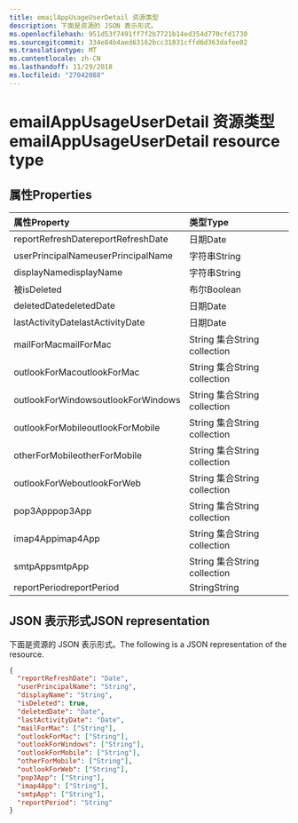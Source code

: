 ```yaml
---
title: emailAppUsageUserDetail 资源类型
description: 下面是资源的 JSON 表示形式。
ms.openlocfilehash: 951d53f7491ff7f2b7721b14ed354d770cfd1730
ms.sourcegitcommit: 334e84b4aed63162bcc31831cffd6d363dafee02
ms.translationtype: MT
ms.contentlocale: zh-CN
ms.lasthandoff: 11/29/2018
ms.locfileid: "27042088"
---
```

# <a name="emailappusageuserdetail-resource-type"></a><span data-ttu-id="78ac4-103">emailAppUsageUserDetail 资源类型</span><span class="sxs-lookup"><span data-stu-id="78ac4-103">emailAppUsageUserDetail resource type</span></span>

## <a name="properties"></a><span data-ttu-id="78ac4-104">属性</span><span class="sxs-lookup"><span data-stu-id="78ac4-104">Properties</span></span>

| <span data-ttu-id="78ac4-105">属性</span><span class="sxs-lookup"><span data-stu-id="78ac4-105">Property</span></span>          | <span data-ttu-id="78ac4-106">类型</span><span class="sxs-lookup"><span data-stu-id="78ac4-106">Type</span></span>              |
| :---------------- | :---------------- |
| <span data-ttu-id="78ac4-107">reportRefreshDate</span><span class="sxs-lookup"><span data-stu-id="78ac4-107">reportRefreshDate</span></span> | <span data-ttu-id="78ac4-108">日期</span><span class="sxs-lookup"><span data-stu-id="78ac4-108">Date</span></span>              |
| <span data-ttu-id="78ac4-109">userPrincipalName</span><span class="sxs-lookup"><span data-stu-id="78ac4-109">userPrincipalName</span></span> | <span data-ttu-id="78ac4-110">字符串</span><span class="sxs-lookup"><span data-stu-id="78ac4-110">String</span></span>            |
| <span data-ttu-id="78ac4-111">displayName</span><span class="sxs-lookup"><span data-stu-id="78ac4-111">displayName</span></span>       | <span data-ttu-id="78ac4-112">字符串</span><span class="sxs-lookup"><span data-stu-id="78ac4-112">String</span></span>            |
| <span data-ttu-id="78ac4-113">被</span><span class="sxs-lookup"><span data-stu-id="78ac4-113">isDeleted</span></span>         | <span data-ttu-id="78ac4-114">布尔</span><span class="sxs-lookup"><span data-stu-id="78ac4-114">Boolean</span></span>           |
| <span data-ttu-id="78ac4-115">deletedDate</span><span class="sxs-lookup"><span data-stu-id="78ac4-115">deletedDate</span></span>       | <span data-ttu-id="78ac4-116">日期</span><span class="sxs-lookup"><span data-stu-id="78ac4-116">Date</span></span>              |
| <span data-ttu-id="78ac4-117">lastActivityDate</span><span class="sxs-lookup"><span data-stu-id="78ac4-117">lastActivityDate</span></span>  | <span data-ttu-id="78ac4-118">日期</span><span class="sxs-lookup"><span data-stu-id="78ac4-118">Date</span></span>              |
| <span data-ttu-id="78ac4-119">mailForMac</span><span class="sxs-lookup"><span data-stu-id="78ac4-119">mailForMac</span></span>        | <span data-ttu-id="78ac4-120">String 集合</span><span class="sxs-lookup"><span data-stu-id="78ac4-120">String collection</span></span> |
| <span data-ttu-id="78ac4-121">outlookForMac</span><span class="sxs-lookup"><span data-stu-id="78ac4-121">outlookForMac</span></span>     | <span data-ttu-id="78ac4-122">String 集合</span><span class="sxs-lookup"><span data-stu-id="78ac4-122">String collection</span></span> |
| <span data-ttu-id="78ac4-123">outlookForWindows</span><span class="sxs-lookup"><span data-stu-id="78ac4-123">outlookForWindows</span></span> | <span data-ttu-id="78ac4-124">String 集合</span><span class="sxs-lookup"><span data-stu-id="78ac4-124">String collection</span></span> |
| <span data-ttu-id="78ac4-125">outlookForMobile</span><span class="sxs-lookup"><span data-stu-id="78ac4-125">outlookForMobile</span></span>  | <span data-ttu-id="78ac4-126">String 集合</span><span class="sxs-lookup"><span data-stu-id="78ac4-126">String collection</span></span> |
| <span data-ttu-id="78ac4-127">otherForMobile</span><span class="sxs-lookup"><span data-stu-id="78ac4-127">otherForMobile</span></span>    | <span data-ttu-id="78ac4-128">String 集合</span><span class="sxs-lookup"><span data-stu-id="78ac4-128">String collection</span></span> |
| <span data-ttu-id="78ac4-129">outlookForWeb</span><span class="sxs-lookup"><span data-stu-id="78ac4-129">outlookForWeb</span></span>     | <span data-ttu-id="78ac4-130">String 集合</span><span class="sxs-lookup"><span data-stu-id="78ac4-130">String collection</span></span> |
| <span data-ttu-id="78ac4-131">pop3App</span><span class="sxs-lookup"><span data-stu-id="78ac4-131">pop3App</span></span>           | <span data-ttu-id="78ac4-132">String 集合</span><span class="sxs-lookup"><span data-stu-id="78ac4-132">String collection</span></span> |
| <span data-ttu-id="78ac4-133">imap4App</span><span class="sxs-lookup"><span data-stu-id="78ac4-133">imap4App</span></span>          | <span data-ttu-id="78ac4-134">String 集合</span><span class="sxs-lookup"><span data-stu-id="78ac4-134">String collection</span></span> |
| <span data-ttu-id="78ac4-135">smtpApp</span><span class="sxs-lookup"><span data-stu-id="78ac4-135">smtpApp</span></span>           | <span data-ttu-id="78ac4-136">String 集合</span><span class="sxs-lookup"><span data-stu-id="78ac4-136">String collection</span></span> |
| <span data-ttu-id="78ac4-137">reportPeriod</span><span class="sxs-lookup"><span data-stu-id="78ac4-137">reportPeriod</span></span>      | <span data-ttu-id="78ac4-138">String</span><span class="sxs-lookup"><span data-stu-id="78ac4-138">String</span></span>            |

## <a name="json-representation"></a><span data-ttu-id="78ac4-139">JSON 表示形式</span><span class="sxs-lookup"><span data-stu-id="78ac4-139">JSON representation</span></span>

<span data-ttu-id="78ac4-140">下面是资源的 JSON 表示形式。</span><span class="sxs-lookup"><span data-stu-id="78ac4-140">The following is a JSON representation of the resource.</span></span>

<!-- {
  "blockType": "resource",
  "@odata.type": "microsoft.graph.emailAppUsageUserDetail"
} -->

```json
{
  "reportRefreshDate": "Date", 
  "userPrincipalName": "String", 
  "displayName": "String", 
  "isDeleted": true, 
  "deletedDate": "Date", 
  "lastActivityDate": "Date", 
  "mailForMac": ["String"], 
  "outlookForMac": ["String"], 
  "outlookForWindows": ["String"], 
  "outlookForMobile": ["String"], 
  "otherForMobile": ["String"], 
  "outlookForWeb": ["String"], 
  "pop3App": ["String"], 
  "imap4App": ["String"], 
  "smtpApp": ["String"], 
  "reportPeriod": "String"
}
```
